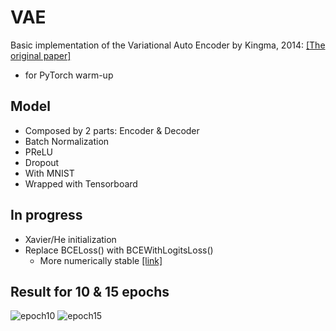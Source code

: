 # VAE
Basic implementation of the Variational Auto Encoder by Kingma, 2014: [[The original paper]](https://arxiv.org/pdf/1312.6114.pdf)

* for PyTorch warm-up

## Model
* Composed by 2 parts: Encoder & Decoder
* Batch Normalization
* PReLU
* Dropout
* With MNIST
* Wrapped with Tensorboard

## In progress
* Xavier/He initialization
* Replace BCELoss() with BCEWithLogitsLoss()
  * More numerically stable [[link]](http://pytorch.org/docs/master/nn.html#torch.nn.BCEWithLogitsLoss)

## Result for 10 & 15 epochs

![epoch10](https://github.com/skywalker023/papers2code/blob/master/VAE/generated_images_by_10epochs.png?raw=true)
![epoch15](https://github.com/skywalker023/papers2code/blob/master/VAE/generated_images_by_15epochs.png?raw=true)
